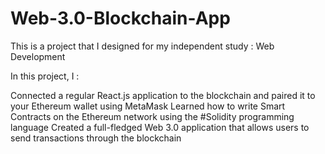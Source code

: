 # Web-3.0-Blockchain-App

This is a project that I designed for my independent study : Web Development

In this project, I :

Connected a regular React.js application to the blockchain and paired it to your Ethereum wallet using MetaMask
Learned how to write Smart Contracts on the Ethereum network using the #Solidity programming language
Created a full-fledged Web 3.0 application that allows users to send transactions through the blockchain
